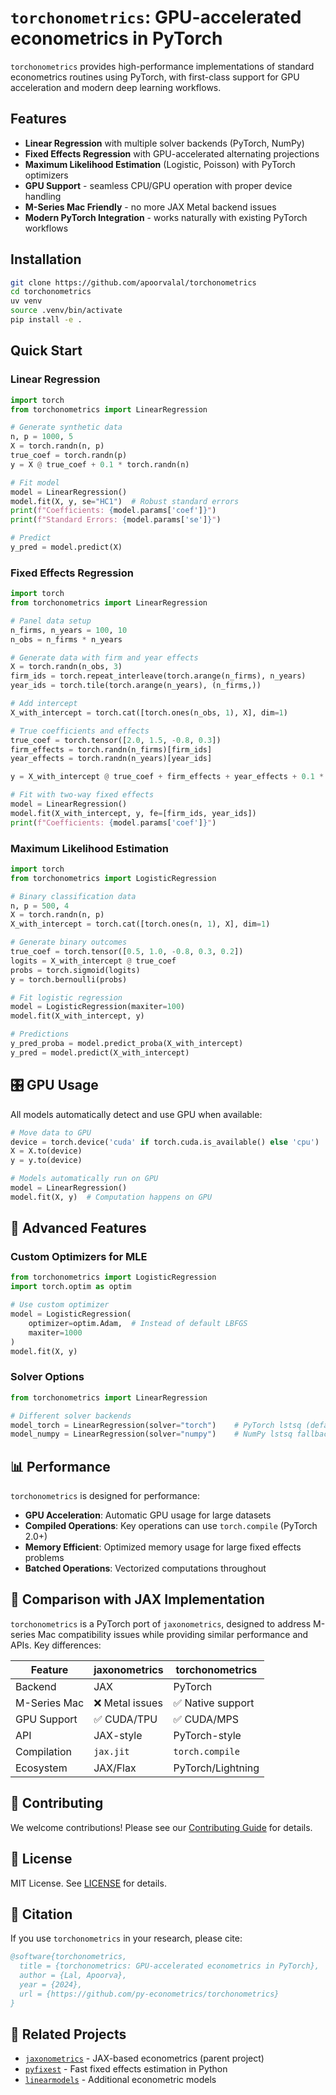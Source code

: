 # `torchonometrics`: GPU-accelerated econometrics in PyTorch

`torchonometrics` provides high-performance implementations of standard econometrics routines using PyTorch, with first-class support for GPU acceleration and modern deep learning workflows.

## Features

- **Linear Regression** with multiple solver backends (PyTorch, NumPy)
- **Fixed Effects Regression** with GPU-accelerated alternating projections
- **Maximum Likelihood Estimation** (Logistic, Poisson) with PyTorch optimizers
- **GPU Support** - seamless CPU/GPU operation with proper device handling
- **M-Series Mac Friendly** - no more JAX Metal backend issues
- **Modern PyTorch Integration** - works naturally with existing PyTorch workflows

## Installation

```bash
git clone https://github.com/apoorvalal/torchonometrics
cd torchonometrics
uv venv
source .venv/bin/activate
pip install -e .
```

## Quick Start

### Linear Regression

```python
import torch
from torchonometrics import LinearRegression

# Generate synthetic data
n, p = 1000, 5
X = torch.randn(n, p)
true_coef = torch.randn(p)
y = X @ true_coef + 0.1 * torch.randn(n)

# Fit model
model = LinearRegression()
model.fit(X, y, se="HC1")  # Robust standard errors
print(f"Coefficients: {model.params['coef']}")
print(f"Standard Errors: {model.params['se']}")

# Predict
y_pred = model.predict(X)
```

### Fixed Effects Regression

```python
import torch
from torchonometrics import LinearRegression

# Panel data setup
n_firms, n_years = 100, 10
n_obs = n_firms * n_years

# Generate data with firm and year effects
X = torch.randn(n_obs, 3)
firm_ids = torch.repeat_interleave(torch.arange(n_firms), n_years)
year_ids = torch.tile(torch.arange(n_years), (n_firms,))

# Add intercept
X_with_intercept = torch.cat([torch.ones(n_obs, 1), X], dim=1)

# True coefficients and effects
true_coef = torch.tensor([2.0, 1.5, -0.8, 0.3])
firm_effects = torch.randn(n_firms)[firm_ids]
year_effects = torch.randn(n_years)[year_ids]

y = X_with_intercept @ true_coef + firm_effects + year_effects + 0.1 * torch.randn(n_obs)

# Fit with two-way fixed effects
model = LinearRegression()
model.fit(X_with_intercept, y, fe=[firm_ids, year_ids])
print(f"Coefficients: {model.params['coef']}")
```

### Maximum Likelihood Estimation

```python
import torch
from torchonometrics import LogisticRegression

# Binary classification data
n, p = 500, 4
X = torch.randn(n, p)
X_with_intercept = torch.cat([torch.ones(n, 1), X], dim=1)

# Generate binary outcomes
true_coef = torch.tensor([0.5, 1.0, -0.8, 0.3, 0.2])
logits = X_with_intercept @ true_coef
probs = torch.sigmoid(logits)
y = torch.bernoulli(probs)

# Fit logistic regression
model = LogisticRegression(maxiter=100)
model.fit(X_with_intercept, y)

# Predictions
y_pred_proba = model.predict_proba(X_with_intercept)
y_pred = model.predict(X_with_intercept)
```

## 🎛️ GPU Usage

All models automatically detect and use GPU when available:

```python
# Move data to GPU
device = torch.device('cuda' if torch.cuda.is_available() else 'cpu')
X = X.to(device)
y = y.to(device)

# Models automatically run on GPU
model = LinearRegression()
model.fit(X, y)  # Computation happens on GPU
```

## 🔧 Advanced Features

### Custom Optimizers for MLE

```python
from torchonometrics import LogisticRegression
import torch.optim as optim

# Use custom optimizer
model = LogisticRegression(
    optimizer=optim.Adam,  # Instead of default LBFGS
    maxiter=1000
)
model.fit(X, y)
```

### Solver Options

```python
from torchonometrics import LinearRegression

# Different solver backends
model_torch = LinearRegression(solver="torch")    # PyTorch lstsq (default)
model_numpy = LinearRegression(solver="numpy")    # NumPy lstsq fallback
```

## 📊 Performance

`torchonometrics` is designed for performance:

- **GPU Acceleration**: Automatic GPU usage for large datasets
- **Compiled Operations**: Key operations can use `torch.compile` (PyTorch 2.0+)
- **Memory Efficient**: Optimized memory usage for large fixed effects problems
- **Batched Operations**: Vectorized computations throughout

## 🧪 Comparison with JAX Implementation

`torchonometrics` is a PyTorch port of `jaxonometrics`, designed to address M-series Mac compatibility issues while providing similar performance and APIs. Key differences:

| Feature | jaxonometrics | torchonometrics |
|---------|---------------|-----------------|
| Backend | JAX | PyTorch |
| M-Series Mac | ❌ Metal issues | ✅ Native support |
| GPU Support | ✅ CUDA/TPU | ✅ CUDA/MPS |
| API | JAX-style | PyTorch-style |
| Compilation | `jax.jit` | `torch.compile` |
| Ecosystem | JAX/Flax | PyTorch/Lightning |

## 🤝 Contributing

We welcome contributions! Please see our [Contributing Guide](CONTRIBUTING.md) for details.

## 📄 License

MIT License. See [LICENSE](LICENSE) for details.

## 🙏 Citation

If you use `torchonometrics` in your research, please cite:

```bibtex
@software{torchonometrics,
  title = {torchonometrics: GPU-accelerated econometrics in PyTorch},
  author = {Lal, Apoorva},
  year = {2024},
  url = {https://github.com/py-econometrics/torchonometrics}
}
```

## 🔗 Related Projects

- [`jaxonometrics`](https://github.com/py-econometrics/jaxonometrics) - JAX-based econometrics (parent project)
- [`pyfixest`](https://github.com/py-econometrics/pyfixest) - Fast fixed effects estimation in Python
- [`linearmodels`](https://github.com/bashtage/linearmodels) - Additional econometric models
